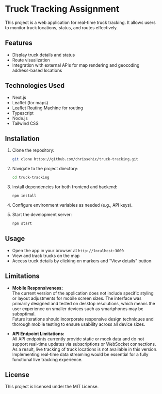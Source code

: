 # Truck Tracking Assignment

This project is a web application for real-time truck tracking. It allows users to monitor truck locations, status, and routes effectively.

## Features

- Display truck details and status
- Route visualization
- Integration with external APIs for map rendering and geocoding address-based locations

## Technologies Used

- Next.js
- Leaflet (for maps)
- Leaflet Routing Machine for routing
- Typescript
- Node.js
- Tailwind CSS

## Installation

1. Clone the repository:
   ```bash
   git clone https://github.com/chrissehic/truck-tracking.git
   ```
2. Navigate to the project directory:
   ```bash
   cd truck-tracking
   ```
3. Install dependencies for both frontend and backend:
   ```bash
   npm install
   ```
4. Configure environment variables as needed (e.g., API keys).

5. Start the development server:
   ```bash
   npm start
   ```

## Usage

- Open the app in your browser at `http://localhost:3000`
- View and track trucks on the map
- Access truck details by clicking on markers and "View details" button

## Limitations

- **Mobile Responsiveness:**  
  The current version of the application does not include specific styling or layout adjustments for mobile screen sizes. The interface was primarily designed and tested on desktop resolutions, which means the user experience on smaller devices such as smartphones may be suboptimal.  
  Future iterations should incorporate responsive design techniques and thorough mobile testing to ensure usability across all device sizes.

- **API Endpoint Limitations:**  
  All API endpoints currently provide static or mock data and do not support real-time updates via subscriptions or WebSocket connections. As a result, live tracking of truck locations is not available in this version. Implementing real-time data streaming would be essential for a fully functional live tracking experience.


## License

This project is licensed under the MIT License.
